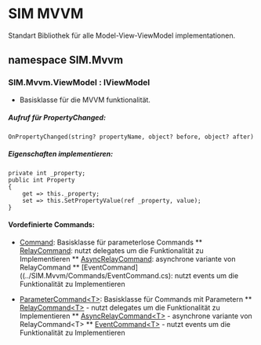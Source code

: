 # SIM MVVM
Standart Bibliothek für alle Model-View-ViewModel implementationen.
## namespace SIM.Mvvm
### SIM.Mvvm.ViewModel : IViewModel
- Basisklasse für  die MVVM funktionalität.
##### Aufruf für PropertyChanged:
 
    OnPropertyChanged(string? propertyName, object? before, object? after)

##### Eigenschaften implementieren:
    private int _property;
    public int Property
    {
        get => this._property;
        set => this.SetPropertyValue(ref _property, value);
    }

#### Vordefinierte Commands:
* [Command](../SIM.Mvvm/Commands/Abstract/Command.cs): Basisklasse für parameterlose Commands
** [RelayCommand](../SIM.Mvvm/Commands/RelayCommand.cs): nutzt delegates um die Funktionalität zu Implementieren
** [AsyncRelayCommand](../SIM.Mvvm/Commands/AsyncRelayCommand.cs): asynchrone variante von RelayCommand
** [EventCommand]((../SIM.Mvvm/Commands/EventCommand.cs): nutzt events um die Funktionalität zu Implementieren

* [ParameterCommand\<T\>](../SIM.Mvvm/Commands/Abstract/ParameterCommand\{T\}.cs): Basisklasse für  Commands mit Parametern
** [RelayCommand\<T\>](../SIM.Mvvm/Commands/RelayCommand\{T\}.cs) - nutzt delegates um die Funktionalität zu Implementieren
** [AsyncRelayCommand\<T\>](../SIM.Mvvm/Commands/AsyncRelayCommand\{T\}.cs) - asynchrone variante von RelayCommand\<T\>
** [EventCommand\<T\>](../SIM.Mvvm/Commands/EventCommand\{T\}.cs) - nutzt events um die Funktionalität zu Implementieren

